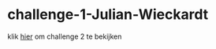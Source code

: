 # challenge-1-Julian-Wieckardt
klik [hier](https://juliangw98.github.io/challenge2//) om challenge 2 te bekijken
